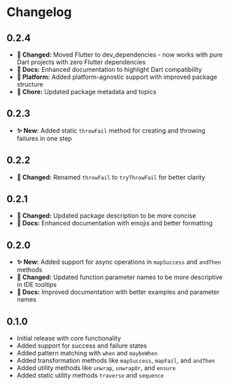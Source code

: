 # Changelog

## 0.2.4

* **🔄 Changed:** Moved Flutter to dev_dependencies - now works with pure Dart projects with zero Flutter dependencies
* **📝 Docs:** Enhanced documentation to highlight Dart compatibility
* **🎨 Platform:** Added platform-agnostic support with improved package structure
* **🔧 Chore:** Updated package metadata and topics

## 0.2.3

* **✨ New:** Added static `throwFail` method for creating and throwing failures in one step

## 0.2.2

* **🔄 Changed:** Renamed `throwFail` to `tryThrowFail` for better clarity

## 0.2.1

* **🔄 Changed:** Updated package description to be more concise
* **📝 Docs:** Enhanced documentation with emojis and better formatting

## 0.2.0

* **✨ New:** Added support for async operations in `mapSuccess` and `andThen` methods
* **🔄 Changed:** Updated function parameter names to be more descriptive in IDE tooltips
* **📝 Docs:** Improved documentation with better examples and parameter names

## 0.1.0

* Initial release with core functionality
* Added support for success and failure states
* Added pattern matching with `when` and `maybeWhen`
* Added transformation methods like `mapSuccess`, `mapFail`, and `andThen`
* Added utility methods like `unwrap`, `unwrapOr`, and `ensure`
* Added static utility methods `traverse` and `sequence`
